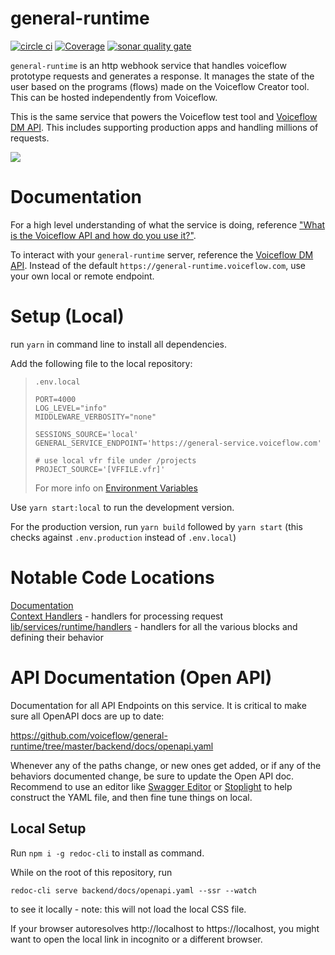 # general-runtime

[![circle ci](https://circleci.com/gh/voiceflow/general-runtime/tree/master.svg?style=shield&circle-token=a041e74a416dfed4c1777c27c9867306c2f50824)](https://circleci.com/gh/voiceflow/general-runtime/tree/master)
[![Coverage](https://sonarcloud.io/api/project_badges/measure?project=voiceflow_general-runtime&metric=coverage)](https://sonarcloud.io/dashboard?id=voiceflow_general-runtime)
[![sonar quality gate](https://sonarcloud.io/api/project_badges/measure?project=voiceflow_general-runtime&metric=alert_status)](https://sonarcloud.io/dashboard?id=voiceflow_general-runtime)

`general-runtime` is an http webhook service that handles voiceflow prototype requests and generates a response. It manages the state of the user based on the programs (flows) made on the Voiceflow Creator tool. This can be hosted independently from Voiceflow.

This is the same service that powers the Voiceflow test tool and [Voiceflow DM API](https://www.voiceflow.com/api/dialog-manager). This includes supporting production apps and handling millions of requests.

![](https://global-uploads.webflow.com/5bec5cb06b362b0cf5ae9c36/6126a136c1944e0f3ce74028_telegram-main-p-2000.png)

# Documentation

For a high level understanding of what the service is doing, reference ["What is the Voiceflow API and how do you use it?"](https://www.voiceflow.com/blog/voiceflow-api).

To interact with your `general-runtime` server, reference the [Voiceflow DM API](https://www.voiceflow.com/api/dialog-manager). Instead of the default `https://general-runtime.voiceflow.com`, use your own local or remote endpoint.

# Setup (Local)

run `yarn` in command line to install all dependencies.

Add the following file to the local repository:

> `.env.local`
>
> ```
> PORT=4000
> LOG_LEVEL="info"
> MIDDLEWARE_VERBOSITY="none"
>
> SESSIONS_SOURCE='local'
> GENERAL_SERVICE_ENDPOINT='https://general-service.voiceflow.com'
>
> # use local vfr file under /projects
> PROJECT_SOURCE='[VFFILE.vfr]'
> ```
>
> For more info on [Environment Variables](https://developer.voiceflow.com/general-runtime/modules/config.html)

Use `yarn start:local` to run the development version.

For the production version, run `yarn build` followed by `yarn start` (this checks against `.env.production` instead of `.env.local`)

# Notable Code Locations

[Documentation](https://developer.voiceflow.com/general-runtime/)<br/>
[Context Handlers](https://developer.voiceflow.com/general-runtime/modules/lib_controllers_interact.html) - handlers for processing request<br/>
[lib/services/runtime/handlers](https://github.com/voiceflow/general-runtime/tree/master/lib/services/runtime/handlers) - handlers for all the various blocks and defining their behavior

# API Documentation (Open API)

Documentation for all API Endpoints on this service.
It is critical to make sure all OpenAPI docs are up to date:

https://github.com/voiceflow/general-runtime/tree/master/backend/docs/openapi.yaml

Whenever any of the paths change, or new ones get added, or if any of the behaviors documented change, be sure to update the Open API doc.
Recommend to use an editor like [Swagger Editor](https://editor.swagger.io/) or [Stoplight](stoplight.io) to help construct the YAML file, and then fine tune things on local.

## Local Setup

Run `npm i -g redoc-cli` to install as command.

While on the root of this repository, run

```
redoc-cli serve backend/docs/openapi.yaml --ssr --watch
```

to see it locally - note: this will not load the local CSS file.

If your browser autoresolves http://localhost to https://localhost, you might want to open the local link in incognito or a different browser.
